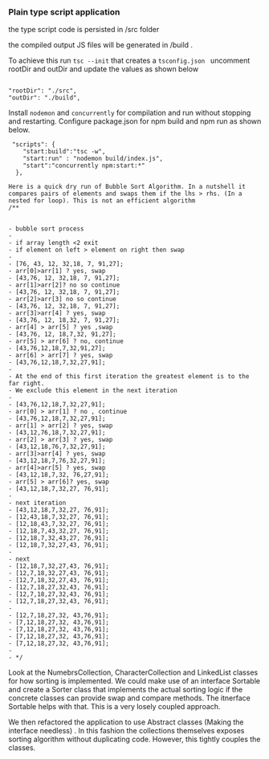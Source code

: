 ### Plain type script application

the type script code is persisted in /src folder

the compiled output JS files will be generated in /build .

To achieve this run `tsc --init` that creates a `tsconfig.json ` uncomment rootDir and outDir and update the values as shown below

```

"rootDir": "./src",
"outDir": "./build",

```

Install `nodemon` and `concurrently` for compilation and run without stopping and restarting. Configure package.json for npm build and npm run as shown below.

```
 "scripts": {
    "start:build":"tsc -w",
    "start:run" : "nodemon build/index.js",
    "start":"concurrently npm:start:*"
  },

```

```
Here is a quick dry run of Bubble Sort Algorithm. In a nutshell it compares pairs of elements and swaps them if the lhs > rhs. (In a nested for loop). This is not an efficient algorithm
/**


- bubble sort process
-
- if array length <2 exit
- if element on left > element on right then swap
-
- [76, 43, 12, 32,18, 7, 91,27];
- arr[0]>arr[1] ? yes, swap
- [43,76, 12, 32,18, 7, 91,27];
- arr[1]>arr[2]? no so continue
- [43,76, 12, 32,18, 7, 91,27];
- arr[2]>arr[3] no so continue
- [43,76, 12, 32,18, 7, 91,27];
- arr[3]>arr[4] ? yes, swap
- [43,76, 12, 18,32, 7, 91,27];
- arr[4] > arr[5] ? yes ,swap
- [43,76, 12, 18,7,32, 91,27];
- arr[5] > arr[6] ? no, continue
- [43,76,12,18,7,32,91,27];
- arr[6] > arr[7] ? yes, swap
- [43,76,12,18,7,32,27,91];
-
- At the end of this first iteration the greatest element is to the far right.
- We exclude this element in the next iteration
-
- [43,76,12,18,7,32,27,91];
- arr[0] > arr[1] ? no , continue
- [43,76,12,18,7,32,27,91];
- arr[1] > arr[2] ? yes, swap
- [43,12,76,18,7,32,27,91];
- arr[2] > arr[3] ? yes, swap
- [43,12,18,76,7,32,27,91];
- arr[3]>arr[4] ? yes, swap
- [43,12,18,7,76,32,27,91];
- arr[4]>arr[5] ? yes, swap
- [43,12,18,7,32, 76,27,91];
- arr[5] > arr[6]? yes, swap
- [43,12,18,7,32,27, 76,91];
-
- next iteration
- [43,12,18,7,32,27, 76,91];
- [12,43,18,7,32,27, 76,91];
- [12,18,43,7,32,27, 76,91];
- [12,18,7,43,32,27, 76,91];
- [12,18,7,32,43,27, 76,91];
- [12,18,7,32,27,43, 76,91];
-
- next
- [12,18,7,32,27,43, 76,91];
- [12,7,18,32,27,43, 76,91];
- [12,7,18,32,27,43, 76,91];
- [12,7,18,27,32,43, 76,91];
- [12,7,18,27,32,43, 76,91];
- [12,7,18,27,32,43, 76,91];
-
- [12,7,18,27,32, 43,76,91];
- [7,12,18,27,32, 43,76,91];
- [7,12,18,27,32, 43,76,91];
- [7,12,18,27,32, 43,76,91];
- [7,12,18,27,32, 43,76,91];
-
- */
```

Look at the NumebrsCollection, CharacterCollection and LinkedList classes for how sorting is implemented. We could make use of an interface Sortable and create a Sorter class that implements the actual sorting logic if the concrete classes can provide swap and compare methods. The itnerface Sortable helps with that. This is a very losely coupled approach.

We then refactored the application to use Abstract classes (Making the interface needless) . In this fashion the collections themselves exposes sorting algorithm without duplicating code. However, this tightly couples the classes.
